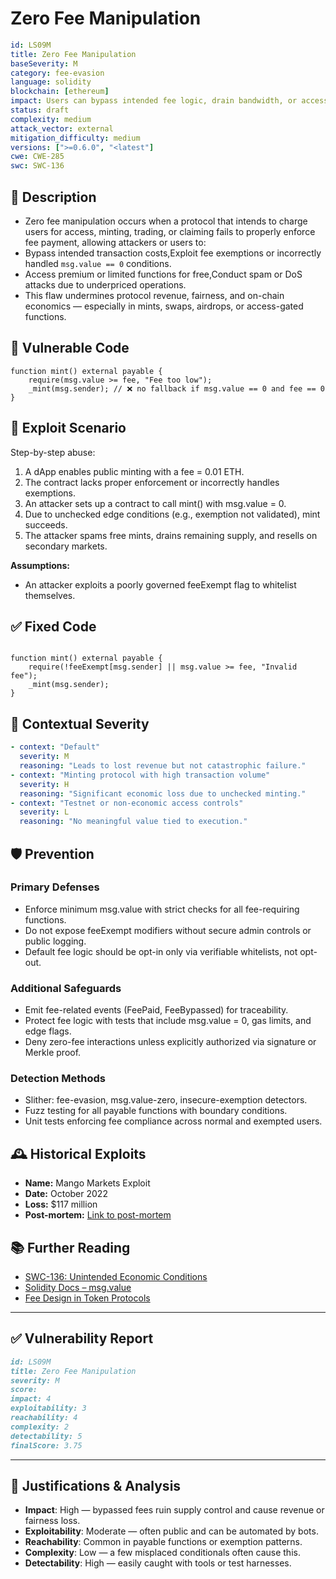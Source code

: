 # Zero Fee Manipulation

```YAML
id: LS09M
title: Zero Fee Manipulation 
baseSeverity: M
category: fee-evasion
language: solidity
blockchain: [ethereum]
impact: Users can bypass intended fee logic, drain bandwidth, or access premium actions for free
status: draft
complexity: medium
attack_vector: external
mitigation_difficulty: medium
versions: [">=0.6.0", "<latest"]
cwe: CWE-285
swc: SWC-136
```

## 📝 Description

- Zero fee manipulation occurs when a protocol that intends to charge users for access, minting, trading, or claiming fails to properly enforce fee payment, allowing attackers or users to:
- Bypass intended transaction costs,Exploit fee exemptions or incorrectly handled `msg.value == 0` conditions.
- Access premium or limited functions for free,Conduct spam or DoS attacks due to underpriced operations.
- This flaw undermines protocol revenue, fairness, and on-chain economics — especially in mints, swaps, airdrops, or access-gated functions.

## 🚨 Vulnerable Code

```solidity
function mint() external payable {
    require(msg.value >= fee, "Fee too low");
    _mint(msg.sender); // ❌ no fallback if msg.value == 0 and fee == 0
}
```

## 🧪 Exploit Scenario

Step-by-step abuse:

1. A dApp enables public minting with a fee = 0.01 ETH.
2. The contract lacks proper enforcement or incorrectly handles exemptions.
3. An attacker sets up a contract to call mint() with msg.value = 0.
4. Due to unchecked edge conditions (e.g., exemption not validated), mint succeeds.
5. The attacker spams free mints, drains remaining supply, and resells on secondary markets.

**Assumptions:**

- An attacker exploits a poorly governed feeExempt flag to whitelist themselves.

## ✅ Fixed Code

```solidity

function mint() external payable {
    require(!feeExempt[msg.sender] || msg.value >= fee, "Invalid fee");
    _mint(msg.sender);
}
```

## 🧭 Contextual Severity

```yaml
- context: "Default"
  severity: M
  reasoning: "Leads to lost revenue but not catastrophic failure."
- context: "Minting protocol with high transaction volume"
  severity: H
  reasoning: "Significant economic loss due to unchecked minting."
- context: "Testnet or non-economic access controls"
  severity: L
  reasoning: "No meaningful value tied to execution."
```

## 🛡️ Prevention

### Primary Defenses

- Enforce minimum msg.value with strict checks for all fee-requiring functions.
- Do not expose feeExempt modifiers without secure admin controls or public logging.
- Default fee logic should be opt-in only via verifiable whitelists, not opt-out.

### Additional Safeguards

- Emit fee-related events (FeePaid, FeeBypassed) for traceability.
- Protect fee logic with tests that include msg.value = 0, gas limits, and edge flags.
- Deny zero-fee interactions unless explicitly authorized via signature or Merkle proof.

### Detection Methods

- Slither: fee-evasion, msg.value-zero, insecure-exemption detectors.
- Fuzz testing for all payable functions with boundary conditions.
- Unit tests enforcing fee compliance across normal and exempted users.

## 🕰️ Historical Exploits

- **Name:** Mango Markets Exploit 
- **Date:** October 2022 
- **Loss:** $117 million 
- **Post-mortem:** [Link to post-mortem](https://cryptodamus.io/en/articles/news/mango-markets-hack-defi-s-100m-wake-up-call-legal-drama-lessons-learned) 

## 📚 Further Reading

- [SWC-136: Unintended Economic Conditions](https://swcregistry.io/docs/SWC-136) 
- [Solidity Docs – msg.value](https://docs.soliditylang.org/en/latest/) 
- [Fee Design in Token Protocols](https://ethereum.org/en/developers/docs/gas/) 

---

## ✅ Vulnerability Report 

```markdown
id: LS09M
title: Zero Fee Manipulation 
severity: M
score:
impact: 4         
exploitability: 3 
reachability: 4   
complexity: 2     
detectability: 5  
finalScore: 3.75
```

---

## 📄 Justifications & Analysis

- **Impact**: High — bypassed fees ruin supply control and cause revenue or fairness loss.
- **Exploitability**: Moderate — often public and can be automated by bots.
- **Reachability**: Common in payable functions or exemption patterns.
- **Complexity**: Low — a few misplaced conditionals often cause this.
- **Detectability**: High — easily caught with tools or test harnesses.